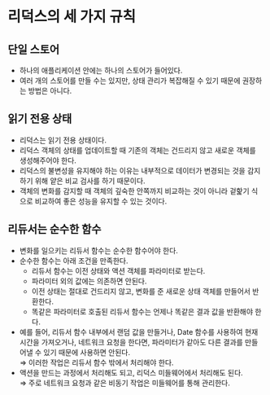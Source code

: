 # 리덕스의 세 가지 규칙

## 단일 스토어

- 하나의 애플리케이션 안에는 하나의 스토어가 들어있다.
- 여러 개의 스토어를 만들 수는 있지만, 상태 관리가 복잡해질 수 있기 때문에 권장하는 방법은 아니다.

## 읽기 전용 상태

- 리덕스는 읽기 전용 상태이다.
- 리덕스 객체의 상태를 업데이트할 때 기존의 객체는 건드리지 않고 새로운 객체를 생성해주어야 한다.
- 리덕스의 불변성을 유지해야 하는 이유는 내부적으로 데이터가 변경되는 것을 감지하기 위해 얕은 비교 검사를 하기 때문이다.
- 객체의 변화를 감지할 때 객체의 깊숙한 안쪽까지 비교하는 것이 아니라 겉핥기 식으로 비교하여 좋은 성능을 유지할 수 있는 것이다.

## 리듀서는 순수한 함수

- 변화를 일으키는 리듀서 함수는 순수한 함수어야 한다.
- 순수한 함수는 아래 조건을 만족한다.
  - 리듀서 함수는 이전 상태와 액션 객체를 파라미터로 받는다.
  - 파라미터 외의 값에는 의존하면 안된다.
  - 이전 상태는 절대로 건드리지 않고, 변화를 준 새로운 상태 객체를 만들어서 반환한다.
  - 똑같은 파라미터로 호출된 리듀서 함수는 언제나 똑같은 결과 값을 반환해야 한다.
- 예를 들어, 리듀서 함수 내부에서 랜덤 값을 만들거나, Date 함수를 사용하여 현재 시간을 가져오거나, 네트워크 요청을 한다면, 파라미터가 같아도 다른 결과를 만들어낼 수 있기 때문에 사용하면 안된다.  
  ⇒ 이러한 작업은 리듀서 함수 밖에서 처리해야 한다.
- 액션을 만드는 과정에서 처리해도 되고, 리덕스 미들웨어에서 처리해도 된다.  
  ⇒ 주로 네트워크 요청과 같은 비동기 작업은 미들웨어를 통해 관리한다.
